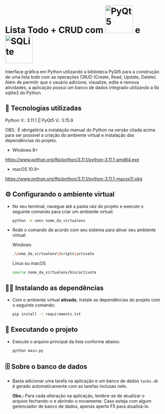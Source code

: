 # Lista Todo + CRUD com <img src="https://www.pythonguis.com/images/libraries/pyqt5.png" alt="PyQt5" width="90"> e <img src="https://upload.wikimedia.org/wikipedia/commons/thumb/3/38/SQLite370.svg/1200px-SQLite370.svg.png" alt="SQLite" width="90">

Interface gráfica em Python utilizando a biblioteca PyQt5 para a construção de uma lista todo com as operações CRUD (Create, Read, Update, Delete). 
Além de permitir que o usuário adicione, visualize, edite e remova atividades, a aplicação possui um banco de dados integrado utilizando a lib sqlite3 do Python. 

## 🔧 Tecnologias utilizadas
Python V.: 3.11.1 || PyQt5 V.: 5.15.9

OBS.: É obrigatória a instalação manual do Python na versão citada acima para ser possível a criação do ambiente virtual e instalação das dependências do projeto.

- Windows 8+

https://www.python.org/ftp/python/3.11.1/python-3.11.1-amd64.exe

- macOS 10.9+

https://www.python.org/ftp/python/3.11.1/python-3.11.1-macos11.pkg

## ⚙️ Configurando o ambiente virtual
* No seu terminal, navegue até a pasta raiz do projeto e execute o seguinte comando para criar um ambiente virtual:

  ```bash
  python -m venv nome_da_virtualenv
  ```

* Rode o comando de acordo com seu sistema para ativar seu ambiente virtual:

  Windows
  ```bash
  .\nome_da_virtualenv\Scripts\activate
  ```

  Linux ou macOS
  ```bash
  source nome_da_virtualenv/bin/activate
  ``` 

## 🧑‍🔬 Instalando as dependências
* Com o ambiente virtual **ativado**, instale as dependências do projeto com o seguinte comando:

  ```bash
  pip install -r requirements.txt
  ```

## 🚀 Executando o projeto
* Execute o arquivo principal da lista conforme abaixo:

  ```bash
  python main.py
  ```

## 🗄️ Sobre o banco de dados
* Basta adicionar uma tarefa na aplicação e um banco de dados <code>tasks.db</code> é gerado automaticamente com as tarefas inclusas nele.

  **Obs.:** Para cada alteração na aplicação, lembre-se de atualizar o arquivo fechando-o e abrindo-o novamente. Caso esteja com algum gerenciador de banco de dados, apenas aperte F5 para atualizá-lo.
